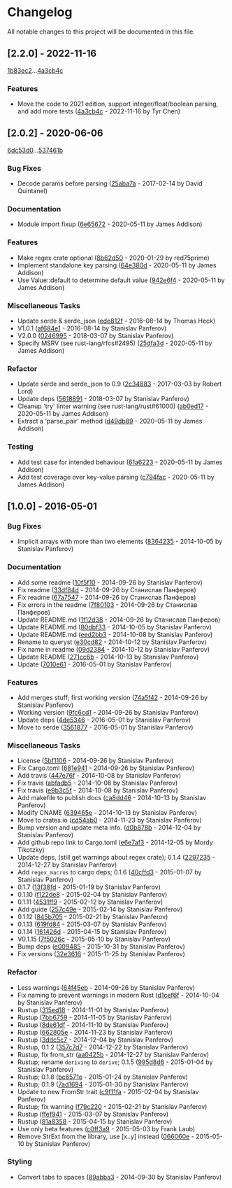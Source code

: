 # Changelog

All notable changes to this project will be documented in this file.

## [2.2.0] - 2022-11-16

[1b83ec2](1b83ec2bc02c695b8a8464120e6bc456981c0a6a)...[4a3cb4c](4a3cb4c04a86d10985bb36f886d4b4b89b282920)

### Features

- Move the code to 2021 edition, support integer/float/boolean parsing, and add more tests ([4a3cb4c](4a3cb4c04a86d10985bb36f886d4b4b89b282920) - 2022-11-16 by Tyr Chen)

## [2.0.2] - 2020-06-06

[6dc53d0](6dc53d08f35679122fc6bcf1bfc416a849c79215)...[537461b](537461b030e291c96b49e6f43d5f218b9f2de89e)

### Bug Fixes

- Decode params before parsing ([25aba7a](25aba7af5793d89bc4fff1852aeddd5c4435787c) - 2017-02-14 by David Quintanel)

### Documentation

- Module import fixup ([6e65672](6e65672c6a212f9f30e4db5a9c3431a9f449b843) - 2020-05-11 by James Addison)

### Features

- Make regex crate optional ([8b62d50](8b62d5053e177d9f579267fee2b580c9298bb280) - 2020-01-29 by red75prime)
- Implement standalone key parsing ([64e380d](64e380d6e901ed8b83164fb0c91ba3e6cb1e1462) - 2020-05-11 by James Addison)
- Use Value::default to determine default value ([942e6f4](942e6f437a6e0054bf78e4d7fb0bbab7111683dd) - 2020-05-11 by James Addison)

### Miscellaneous Tasks

- Update serde & serde_json ([ede812f](ede812fdf43f74e1e2e186b64653a9706c20e88e) - 2016-08-14 by Thomas Heck)
- V1.0.1 ([af684e1](af684e14fba09e668532bf373dda44b640a317f2) - 2016-08-14 by Stanislav Panferov)
- V2.0.0 ([0246995](0246995025156d982b4a484acbec33add349e2ed) - 2018-03-07 by Stanislav Panferov)
- Specify MSRV (see rust-lang/rfcs#2495) ([25dfa3d](25dfa3d34038c602bdf665058169e45de9891326) - 2020-05-11 by James Addison)

### Refactor

- Update serde and serde_json to 0.9 ([2c34883](2c34883ee7c15657f2a395e7ce6aa71cc04e7733) - 2017-03-03 by Robert Lord)
- Update deps ([5618891](5618891f4fe7851b03e18f0aeac8c2fdcd5ae5e0) - 2018-03-07 by Stanislav Panferov)
- Cleanup 'try' linter warning (see rust-lang/rust#61000) ([ab0ed17](ab0ed17940a41bbedbba0390d01af7083eeee5fa) - 2020-05-11 by James Addison)
- Extract a 'parse_pair' method ([d49db89](d49db897442ee35dbc330b1b7a6f0d62783a4e1b) - 2020-05-11 by James Addison)

### Testing

- Add test case for intended behaviour ([61a6223](61a6223056a7d1419b0c1be1e6ee6eee73fc17d8) - 2020-05-11 by James Addison)
- Add test coverage over key-value parsing ([c794fac](c794faca0d14b9b70544871e1f8e7daeae47f55e) - 2020-05-11 by James Addison)

## [1.0.0] - 2016-05-01

### Bug Fixes

- Implicit arrays with more than two elements ([8364235](83642358923e7e585c390801e42ef7b3409664bc) - 2014-10-05 by Stanislav Panferov)

### Documentation

- Add some readme ([10f5f10](10f5f102f57dd7139a9877bac540e84e64ec224d) - 2014-09-26 by Stanislav Panferov)
- Fix readme ([33df84d](33df84d8e4f2cd4e5fa6fb0cce9ce78d294d0d83) - 2014-09-26 by Станислав Панферов)
- Fix readme ([67a7547](67a7547875544b33611a29ee60185bf6a82f9b6d) - 2014-09-26 by Станислав Панферов)
- Fix errors in the readme ([7f80103](7f80103c0aaa02354ab19c1f326100aca0e35af0) - 2014-09-26 by Станислав Панферов)
- Update README.md ([1f12d38](1f12d383f3ee704afef1e8c71d43761e81310a5b) - 2014-09-26 by Станислав Панферов)
- Update README.md ([80dbf33](80dbf33c6996e5b14958b9a94b8f00c91b3dcd2d) - 2014-10-05 by Stanislav Panferov)
- Update README.md ([eed2bb3](eed2bb30e1a5712af279de770e7cb2ddcf2ffe69) - 2014-10-08 by Stanislav Panferov)
- Rename to queryst ([e30cd82](e30cd82349f233bd68ac7faab95a4b69fd362c2d) - 2014-10-12 by Stanislav Panferov)
- Fix name in readme ([09d2384](09d2384ac85de471198509eeb7877beb75c4736e) - 2014-10-12 by Stanislav Panferov)
- Update README ([271cc6b](271cc6b909c9af61fe4523e132ad40bc0770843f) - 2014-10-13 by Stanislav Panferov)
- Update ([7010e61](7010e6108cfe1e4879397646c2b6ee997fdcd156) - 2016-05-01 by Stanislav Panferov)

### Features

- Add merges stuff; first working version ([74a5f42](74a5f4276ef1c7577e506936abeeffd122fb8e03) - 2014-09-26 by Stanislav Panferov)
- Working version ([9fc6cd1](9fc6cd1a4f7ef9cb8ad228acbf6c126b48564f9b) - 2014-09-26 by Stanislav Panferov)
- Update deps ([4de5346](4de53463ed4de5ed29cfcbe962d626a118de81a3) - 2016-05-01 by Stanislav Panferov)
- Move to serde ([3561877](356187734dfd211be828a940977813ce649eff6f) - 2016-05-01 by Stanislav Panferov)

### Miscellaneous Tasks

- License ([5bf1106](5bf1106f74f7df398c8d73e62da3ee9a9fbb39dd) - 2014-09-26 by Stanislav Panferov)
- Fix Cargo.toml ([681e941](681e9413ea9095280230e14602846ba95ac58559) - 2014-09-26 by Stanislav Panferov)
- Add travis ([447e76f](447e76f7a0e5436077e736ccec0ad763fe67e6c3) - 2014-10-08 by Stanislav Panferov)
- Fix travis ([abfadb5](abfadb5d4dd0f9fc6f95369ff40387d0d739d802) - 2014-10-08 by Stanislav Panferov)
- Fix travis ([e9b3c5f](e9b3c5fd3ae5195c0af4df1f951a62af5fcd3fe9) - 2014-10-08 by Stanislav Panferov)
- Add makefile to publish docs ([ca8dd46](ca8dd46967bd038ce188779080cbd3539978582b) - 2014-10-13 by Stanislav Panferov)
- Modify CNAME ([639465e](639465e5b1dba5fd908723bf929864979190e3f0) - 2014-10-13 by Stanislav Panferov)
- Move to crates.io ([cd54ab0](cd54ab0ef3d8e268eeea6e1026320e3a31ac998b) - 2014-11-23 by Stanislav Panferov)
- Bump version and update meta info. ([d0b878b](d0b878bc314cdc1377c5e31eee1c43efbb123760) - 2014-12-04 by Stanislav Panferov)
- Add github repo link to Cargo.toml ([e6e7af3](e6e7af3196c7f97d1ed632da5b8d5da9db02782d) - 2014-12-05 by Mordy Tikotzky)
- Update deps, (still get warnings about regex crate); 0.1.4 ([2297235](2297235db0147d5ba42548c42a0cb6acc6ebacd7) - 2014-12-27 by Stanislav Panferov)
- Add `regex_macros` to cargo deps; 0.1.6 ([40cffd3](40cffd3b42952ce6107fec28a5afa1a6cb1d4dc5) - 2015-01-07 by Stanislav Panferov)
- 0.1.7 ([13f38fd](13f38fd18f7227126fcfc5c0745840119f9d42ce) - 2015-01-19 by Stanislav Panferov)
- 0.1.10 ([f122de8](f122de8fc7dab2711e481a99de9263beff6e9455) - 2015-02-04 by Stanislav Panferov)
- 0.1.11 ([4531ff9](4531ff9f0332c99cb245cd1d7216639962659f7a) - 2015-02-12 by Stanislav Panferov)
- Add guide ([257c49e](257c49e46fd6d5f7bb8deb9f4107e9b03d55217f) - 2015-02-14 by Stanislav Panferov)
- 0.1.12 ([845b705](845b7054328e70d3c7a34534441122412fe4b045) - 2015-02-21 by Stanislav Panferov)
- 0.1.13 ([619fd84](619fd84b7775018eb53d4f1e454681c572aff7ab) - 2015-03-07 by Stanislav Panferov)
- 0.1.14 ([161426d](161426d3290fbd38b87d2c1bfed0e4c11862fc59) - 2015-04-15 by Stanislav Panferov)
- V0.1.15 ([7f5026c](7f5026cb96fa41057cfed54f605b38d43cb2a420) - 2015-05-10 by Stanislav Panferov)
- Bump deps ([e009485](e009485d0411ca3fe0e258c9a279aef3f8747e4a) - 2015-10-31 by Stanislav Panferov)
- Fix versions ([32e3616](32e3616a4617dc4b4a8cc9f59f000c2b3871394a) - 2015-11-25 by Stanislav Panferov)

### Refactor

- Less warnings ([64f45eb](64f45eb39801e3089ee1c5246c9718bd84967fb2) - 2014-09-26 by Stanislav Panferov)
- Fix naming to prevent warnings in modern Rust ([d1cef6f](d1cef6fdd494c8bb52026a4a87e78003dad79742) - 2014-10-04 by Stanislav Panferov)
- Rustup ([315ed18](315ed18e67bd4e216e13f3c4463cfd96c4b190f9) - 2014-11-01 by Stanislav Panferov)
- Rustup ([7bb6759](7bb675912aa6f9ffe533d8aa013f0125781218d7) - 2014-11-05 by Stanislav Panferov)
- Rustup ([8de61df](8de61dfc631f8f7f966ff73b5ede91c6315aa7c0) - 2014-11-10 by Stanislav Panferov)
- Rustup ([662805e](662805e517bd2504b6a84befee796a28a03a7b9b) - 2014-11-23 by Stanislav Panferov)
- Rustup ([3ddc5c7](3ddc5c7c219ffed307063f333b22f98d05093d8e) - 2014-12-04 by Stanislav Panferov)
- Rustup, 0.1.2 ([357c7d7](357c7d75fa5a347441e24121e0ef188a8bcadb90) - 2014-12-22 by Stanislav Panferov)
- Rustup, fix from_str ([aa0425b](aa0425b63e08dfade17d5a7fc826450d976fcc16) - 2014-12-27 by Stanislav Panferov)
- Rustup; rename `deriving` to `derive`; 0.1.5 ([995d8d6](995d8d61283112217d4b09116bca6117705da1d7) - 2015-01-04 by Stanislav Panferov)
- Rustup; 0.1.8 ([bc6571e](bc6571e7bcca114f881e758bd940cf34275438af) - 2015-01-24 by Stanislav Panferov)
- Rustup; 0.1.9 ([7ad1694](7ad169408959168ccaa2f2fa56f4600e13d35d4d) - 2015-01-30 by Stanislav Panferov)
- Update to new FromStr trait ([c9f11fa](c9f11fa1ec0925406a859a06d69a61719c46053d) - 2015-02-04 by Stanislav Panferov)
- Rustup; fix warning ([f79c220](f79c220eb0671f9dd95aa225cf5c924a076d5fa8) - 2015-02-21 by Stanislav Panferov)
- Rustup ([ffef941](ffef941cf67942b1971f005598d25a8529903c69) - 2015-03-07 by Stanislav Panferov)
- Rustup ([81a8358](81a83585d9c79563ecbb29d16cea8913d84ee51b) - 2015-04-15 by Stanislav Panferov)
- Use only beta features ([c0ff3a9](c0ff3a93f539eb1687480198b474b79a51874a20) - 2015-05-03 by Frank Laub)
- Remove StrExt from the library, use [x..y] instead ([066060e](066060e7ab846b80b133d1c5284b9c974f0ee84f) - 2015-05-10 by Stanislav Panferov)

### Styling

- Convert tabs to spaces ([89abba3](89abba398b051b31507d3cdd4d96a77cdc724a57) - 2014-09-30 by Stanislav Panferov)

<!-- generated by git-cliff -->
